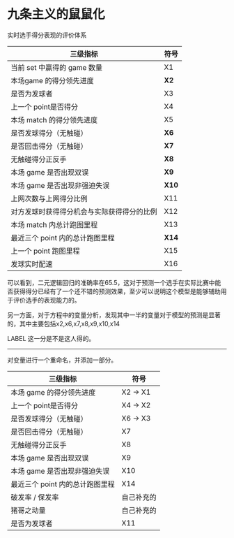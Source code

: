 # 九条主义的鼠鼠化

实时选手得分表现的评价体系

| 三级指标                                   | 符号    |
| ------------------------------------------ | ------- |
| 当前 set 中贏得的 game 数量                | X1      |
| 本场game 的得分领先进度                    | **X2**  |
| 是否为发球者                               | X3      |
| 上一个 point是否得分                       | X4      |
| 本场 match 的得分领先进度                  | X5      |
| 是否发球得分（无触碰）                     | **X6**  |
| 是否回击得分（无触碰）                     | **X7**  |
| 无触碰得分正反手                           | **X8**  |
| 本场 game 是否出现双误                     | **X9**  |
| 本场 game 是否出现非强迫失误               | **X10** |
| 上网次数与上网得分比例                     | X11     |
| 对方发球时获得得分机会与实际获得得分的比例 | X12     |
| 本场 match 内总计跑图里程                  | X13     |
| 最近三个 point 内的总计跑图里程            | **X14** |
| 上一个 point 跑图里程                      | X15     |
| 发球实时配速                               | X16     |

可以看到，二元逻辑回归的准确率在65.5，这对于预测一个选手在实际比赛中能否获得得分已经有了一个还不错的预测效果，至少可以说明这个模型是能够辅助用于评价选手的表现能力的。

另一方面，对于方程中的变量分析，发现其中一半的变量对于模型的预测是显著的，其中主要包括x2,x6,x7,x8,x9,x10,x14

LABEL 这一分是不是这人得的。

---

对变量进行一个重命名，并添加一部分。

| 三级指标                        | 符号       |
| ------------------------------- | ---------- |
| 本场 game 的得分领先进度        | X2 -> X1   |
| 上一个 point是否得分            | X4 -> X2       |
| 是否发球得分（无触碰）          | X6 -> X3        |
| 是否回击得分（无触碰）          | X7         |
| 无触碰得分正反手                | X8         |
| 本场 game 是否出现双误          | X9         |
| 本场 game 是否出现非强迫失误    | X10        |
| 最近三个 point 内的总计跑图里程 | X14        |
| 破发率 / 保发率                 | 自己补充的 |
| 猪哥之动量                      | 自己补充的 |
| 是否为发球者                   | X11         |
